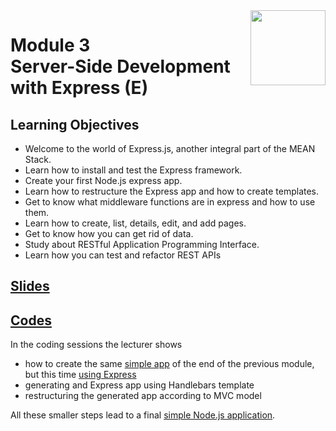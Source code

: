 <a href="../">
  <img src="/img/Secure_Full_Stack_MEAN_Developer_logo.png" width="120" align="right">
</a>

# Module 3 <br> Server-Side Development with Express (E)

## Learning Objectives
- Welcome to the world of Express.js, another integral part of the MEAN Stack.
- Learn how to install and test the Express framework.
- Create your first Node.js express app.
- Learn how to restructure the Express app and how to create templates.
- Get to know what middleware functions are in express and how to use them.
- Learn how to create, list, details, edit, and add pages.
- Get to know how you can get rid of data.
- Study about RESTful Application Programming Interface.
- Learn how you can test and refactor REST APIs

## [Slides](./Slides/README.md)

## [Codes](./Codes)

In the coding sessions the lecturer shows
- how to create the same [simple app](../Module%202/Codes/Simple%20Node%20App) of the end of the previous module, but this time [using Express](./Codes/Simple%20Express%20Application)
- generating and Express app using Handlebars template
- restructuring the generated app according to MVC model

All these smaller steps lead to a final [simple Node.js application](./Codes/Simple%20Node%20App). 
